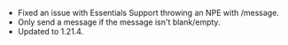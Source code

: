 - Fixed an issue with Essentials Support throwing an NPE with /message.
- Only send a message if the message isn't blank/empty.
- Updated to 1.21.4.